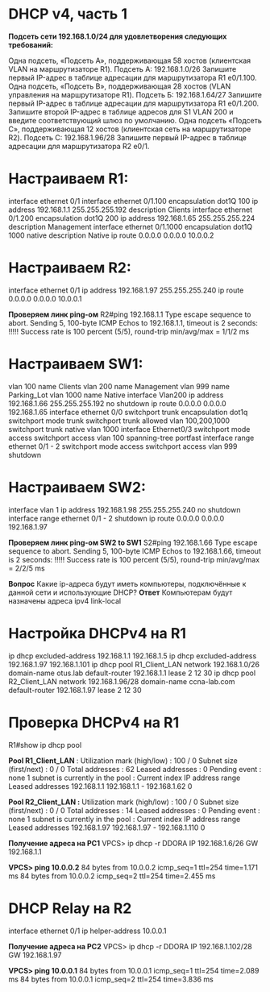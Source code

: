 # DHCP v4, часть 1

**Подсеть сети 192.168.1.0/24 для удовлетворения следующих требований:**

Одна подсеть, «Подсеть A», поддерживающая 58 хостов (клиентская VLAN на маршрутизаторе R1).
Подсеть А: 192.168.1.0/26
Запишите первый IP-адрес в таблице адресации для маршрутизатора R1 e0/1.100.
Одна подсеть, «Подсеть B», поддерживающая 28 хостов (VLAN управления на маршрутизаторе R1).
Подсеть Б: 192.168.1.64/27
Запишите первый IP-адрес в таблице адресации для маршрутизатора R1 e0/1.200. Запишите второй IP-адрес в таблице адресов для S1 VLAN 200 и введите соответствующий шлюз по умолчанию.
Одна подсеть «Подсеть C», поддерживающая 12 хостов (клиентская сеть на маршрутизаторе R2).
Подсеть C: 192.168.1.96/28
Запишите первый IP-адрес в таблице адресации для маршрутизатора R2 e0/1.

# Настраиваем R1:
interface ethernet 0/1
interface ethernet 0/1.100
encapsulation dot1Q 100
ip address 192.168.1.1 255.255.255.192
description Clients
interface ethernet 0/1.200
encapsulation dot1Q 200
ip address 192.168.1.65 255.255.255.224
description Management
interface ethernet 0/1.1000
encapsulation dot1Q 1000 native
description Native
ip route 0.0.0.0 0.0.0.0 10.0.0.2

# Настраиваем R2:
interface ethernet 0/1
ip address 192.168.1.97 255.255.255.240
ip route 0.0.0.0 0.0.0.0 10.0.0.1

**Проверяем линк ping-ом**
R2#ping 192.168.1.1
Type escape sequence to abort.
Sending 5, 100-byte ICMP Echos to 192.168.1.1, timeout is 2 seconds:
!!!!!
Success rate is 100 percent (5/5), round-trip min/avg/max = 1/1/2 ms 


# Настраиваем SW1:
vlan 100
name Clients
vlan 200
name Management
vlan 999
name Parking_Lot
vlan 1000
name Native
interface Vlan200
ip address 192.168.1.66 255.255.255.192
no shutdown
ip route 0.0.0.0 0.0.0.0 192.168.1.65
interface ethernet 0/0
switchport trunk encapsulation dot1q
switchport mode trunk
switchport trunk allowed vlan 100,200,1000
switchport trunk native vlan 1000
interface Ethernet0/3
switchport mode access
switchport access vlan 100
spanning-tree portfast
interface range ethernet 0/1 - 2
switchport mode access
switchport access vlan 999
shutdown

# Настраиваем SW2:
interface vlan 1
ip address 192.168.1.98 255.255.255.240
no shutdown
interface range ethernet 0/1 - 2
shutdown
ip route 0.0.0.0 0.0.0.0 192.168.1.97

**Проверяем линк ping-ом SW2 to SW1**
S2#ping 192.168.1.66
Type escape sequence to abort.
Sending 5, 100-byte ICMP Echos to 192.168.1.66, timeout is 2 seconds:
!!!!!
Success rate is 100 percent (5/5), round-trip min/avg/max = 2/2/5 ms

**Вопрос**
Какие ip-адреса будут иметь компьютеры, подключённые к данной сети и использующие DHCP? 
**Ответ**
Компьютерам будут назначены адреса ipv4 link-local



# Настройка DHCPv4 на R1
ip dhcp excluded-address 192.168.1.1 192.168.1.5
ip dhcp excluded-address 192.168.1.97 192.168.1.101
ip dhcp pool R1_Client_LAN
network 192.168.1.0/26
domain-name otus.lab
default-router 192.168.1.1
lease 2 12 30
ip dhcp pool R2_Client_LAN
network 192.168.1.96/28
domain-name ccna-lab.com
default-router 192.168.1.97
lease 2 12 30

# Проверка DHCPv4 на R1
R1#show ip dhcp pool

**Pool R1_Client_LAN** :
Utilization mark (high/low)    : 100 / 0
Subnet size (first/next)       : 0 / 0
Total addresses                : 62
Leased addresses               : 0
Pending event                  : none
1 subnet is currently in the pool :
Current index        IP address range                    Leased addresses
192.168.1.1          192.168.1.1      - 192.168.1.62      0

**Pool R2_Client_LAN :**
Utilization mark (high/low)    : 100 / 0
Subnet size (first/next)       : 0 / 0
Total addresses                : 14
Leased addresses               : 0
Pending event                  : none
1 subnet is currently in the pool :
Current index        IP address range                    Leased addresses
192.168.1.97         192.168.1.97     - 192.168.1.110     0

**Получение адреса на PC1**
VPCS> ip dhcp -r
DDORA IP 192.168.1.6/26 GW 192.168.1.1

**VPCS> ping 10.0.0.2**
84 bytes from 10.0.0.2 icmp_seq=1 ttl=254 time=1.171 ms
84 bytes from 10.0.0.2 icmp_seq=2 ttl=254 time=2.455 ms

# DHCP Relay на R2
interface ethernet 0/1
ip helper-address 10.0.0.1

**Получение адреса на PC2**
VPCS> ip dhcp -r
DDORA IP 192.168.1.102/28 GW 192.168.1.97

**VPCS> ping 10.0.0.1**
84 bytes from 10.0.0.1 icmp_seq=1 ttl=254 time=2.089 ms
84 bytes from 10.0.0.1 icmp_seq=2 ttl=254 time=3.836 ms
